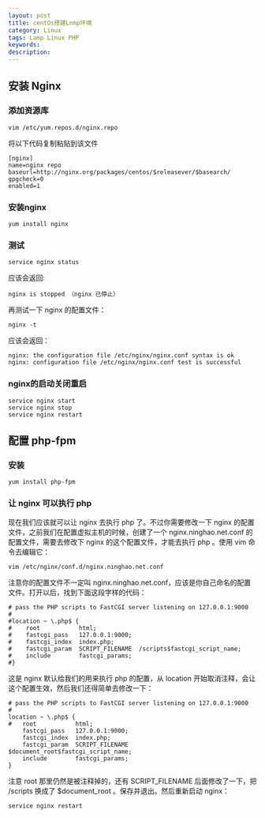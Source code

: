 ```yaml
---
layout: post
title: centOs搭建Lnmp环境
category: Linux
tags: Lamp Linux PHP
keywords:
description:
---
```


## 安装 Nginx

### 添加资源库

    vim /etc/yum.repos.d/nginx.repo

将以下代码复制粘贴到该文件

    [nginx]
    name=nginx repo
    baseurl=http://nginx.org/packages/centos/$releasever/$basearch/
    gpgcheck=0
    enabled=1

### 安装nginx

    yum install nginx

### 测试

    service nginx status

应该会返回:

    nginx is stopped （nginx 已停止）

再测试一下 nginx 的配置文件：

    nginx -t

应该会返回：

    nginx: the configuration file /etc/nginx/nginx.conf syntax is ok
    nginx: configuration file /etc/nginx/nginx.conf test is successful

### nginx的启动关闭重启

    service nginx start
    service nginx stop
    service nginx restart

## 配置 php-fpm

### 安装

    yum install php-fpm

### 让 nginx 可以执行 php

现在我们应该就可以让 nginx 去执行 php 了。不过你需要修改一下 nginx 的配置文件，之前我们在配置虚拟主机的时候，创建了一个 nginx.ninghao.net.conf 的配置文件，需要去修改下 nginx 的这个配置文件，才能去执行 php 。使用 vim 命令去编辑它：

    vim /etc/nginx/conf.d/nginx.ninghao.net.conf

注意你的配置文件不一定叫 nginx.ninghao.net.conf，应该是你自己命名的配置文件。打开以后，找到下面这段字样的代码：

    # pass the PHP scripts to FastCGI server listening on 127.0.0.1:9000
    #
    #location ~ \.php$ {
    #    root           html;
    #    fastcgi_pass   127.0.0.1:9000;
    #    fastcgi_index  index.php;
    #    fastcgi_param  SCRIPT_FILENAME  /scripts$fastcgi_script_name;
    #    include        fastcgi_params;
    #}

这是 nginx 默认给我们的用来执行 php 的配置，从 location 开始取消注释，会让这个配置生效，然后我们还得简单去修改一下：

    # pass the PHP scripts to FastCGI server listening on 127.0.0.1:9000
    #
    location ~ \.php$ {
    #   root           html;
        fastcgi_pass   127.0.0.1:9000;
        fastcgi_index  index.php;
        fastcgi_param  SCRIPT_FILENAME  $document_root$fastcgi_script_name;
        include        fastcgi_params;
    }

注意 root 那里仍然是被注释掉的，还有 SCRIPT_FILENAME 后面修改了一下，把 /scripts 换成了 $document_root 。保存并退出。然后重新启动 nginx：

    service nginx restart

